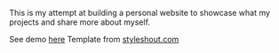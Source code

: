 This is my attempt at building a personal website to showcase what my projects and share more about myself. 

See demo <a href = "https://tohdekai.github.io./">here</a>
Template from <a href = "https://www.styleshout.com/">styleshout.com</a>